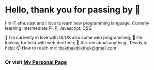# Hello, thank you for passing by 👋

I'm IT ethusiast and I love to learn new programming language. Currenly learning intermediate PHP, Javascript, CSS.

🌱 I’m currently in love with UI/UX also some web programming;
🤔 I’m looking for help with web dev tech;
💬 Ask me about anything , Ready to help;
📫 How to reach me: thakthakthikthuk@gmail.com;

### Or visit [My Personal Page](https://heeendri.github.io)
